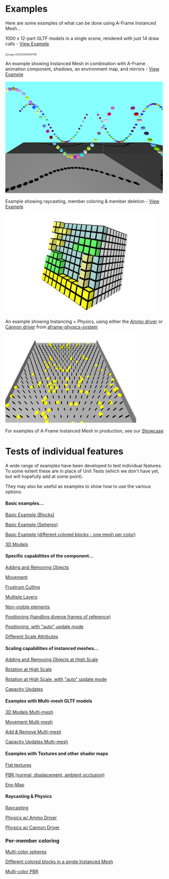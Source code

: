 

# Examples

Here are some examples of what can be done using A-Frame Instanced Mesh...

1000 x 12-part GLTF models in a single scene, rendered with just 14 draw calls - [View Example](https://diarmidmackenzie.github.io/instanced-mesh/examples/gltf-models/index.html)

<img src="C:\Users\ASUS\AppData\Roaming\Typora\typora-user-images\image-20221205162651198.png" alt="image-20221205162651198" style="zoom:50%;" />



An example showing Instanced Mesh in combination with A-Frame animation component, shadows, an environment map, and mirrors - [View Example](https://diarmidmackenzie.github.io/instanced-mesh/examples/animated-spheres/index.html)

<img src="image-20221205162817201.png" alt="image-20221205162817201" style="zoom:50%;" />



Example showing raycasting, member coloring & member deletion - [View Example](https://diarmidmackenzie.github.io/instanced-mesh/examples/coloring-blocks/index.html)

<img src="image-20221206143328870.png" alt="image-20221206143328870" style="zoom: 67%;" />

An example showing Instancing + Physics, using either the [Ammo driver](https://diarmidmackenzie.github.io/instanced-mesh/tests/physics-ammo.html) or [Cannon driver](https://diarmidmackenzie.github.io/instanced-mesh/tests/physics-cannon.html) from [aframe-physics-system](https://github.com/c-frame/aframe-physics-system#readme)

<img src="image-20221206125351164.png" alt="image-20221206125351164" style="zoom:50%;" />



For examples of A-Frame Instanced Mesh in production, see our [Showcase](https://diarmidmackenzie.github.io/instanced-mesh/showcase/)



# Tests of individual features

A wide range of examples have been developed to test individual features.  To some extent these are in place of Unit Tests (which we don't have yet, but will hopefully add at some point).

They may also be useful as examples to show how to use the various options.

#### Basic examples...

[Basic Example (Blocks)](https://diarmidmackenzie.github.io/instanced-mesh/tests/basic-test.html)

[Basic Example (Spheres)](https://diarmidmackenzie.github.io/instanced-mesh/tests/spheres.html)

[Basic Example (different colored blocks - one mesh per color)](https://diarmidmackenzie.github.io/instanced-mesh/tests/multi-color.html)

[3D Models](https://diarmidmackenzie.github.io/instanced-mesh/tests/3d-models.htm)

#### Specific capabilities of the component...

[Adding and Removing Objects](https://diarmidmackenzie.github.io/instanced-mesh/tests/add-remove.html)

[Movement](https://diarmidmackenzie.github.io/instanced-mesh/tests/movement.html)

[Frustrum Culling](https://diarmidmackenzie.github.io/instanced-mesh/tests/frustrum-culling.html)

[Multiple Layers](https://diarmidmackenzie.github.io/instanced-mesh/tests/multi-layer.html)

[Non-visible elements](https://diarmidmackenzie.github.io/instanced-mesh/tests/non-visible.html)

[Positioning (handling diverse frames of reference)](https://diarmidmackenzie.github.io/instanced-mesh/tests/positioning.html)

[Positioning, with "auto" update mode](https://diarmidmackenzie.github.io/instanced-mesh/tests/positioning-auto.html)

[Different Scale Attributes](https://diarmidmackenzie.github.io/instanced-mesh/tests/scale-attribute.html)

#### Scaling capabilities of instanced meshes...

[Adding and Removing Objects at High Scale](https://diarmidmackenzie.github.io/instanced-mesh/tests/add-remove-high-scale.html)

[Rotation at High Scale](https://diarmidmackenzie.github.io/instanced-mesh/tests/rotation-high-scale.html)

[Rotation at High Scale, with "auto" update mode](https://diarmidmackenzie.github.io/instanced-mesh/tests/rotation-high-scale-auto.html)

[Capacity Updates](https://diarmidmackenzie.github.io/instanced-mesh/tests/updates.html)

#### Examples with Multi-mesh GLTF models

[3D Models Multi-mesh](https://diarmidmackenzie.github.io/instanced-mesh/tests/3d-models-multi-mesh.html)

[Movement Multi-mesh](https://diarmidmackenzie.github.io/instanced-mesh/tests/movement-multi-mesh.html)

[Add & Remove Multi-mesh](https://diarmidmackenzie.github.io/instanced-mesh/tests/add-remove-multi-mesh.html)

[Capacity Updates Multi-mesh](https://diarmidmackenzie.github.io/instanced-mesh/tests/updates-multi-mesh.html)

#### Examples with Textures and other shader maps

[Flat textures](https://diarmidmackenzie.github.io/instanced-mesh/tests/texture-example.html)

[PBR (normal, displacement, ambient occlusion)](https://diarmidmackenzie.github.io/instanced-mesh/tests/pbr-example.html)

[Env-Map](https://diarmidmackenzie.github.io/instanced-mesh/tests/env-map-example.html)

#### Raycasting & Physics

[Raycasting](https://diarmidmackenzie.github.io/instanced-mesh/tests/raycasting.html)

[Physics w/ Ammo Driver](https://diarmidmackenzie.github.io/instanced-mesh/tests/physics-ammo.html)

[Physics w/ Cannon Driver](https://diarmidmackenzie.github.io/instanced-mesh/tests/physics-cannon.html)

### Per-member coloring

[Multi-color spheres](https://diarmidmackenzie.github.io/instanced-mesh/tests/spheres-multi-color.html)

[Different colored blocks in a single Instanced Mesh](https://diarmidmackenzie.github.io/instanced-mesh/tests/multi-color-single-mesh.html)

[Multi-color PBR](https://diarmidmackenzie.github.io/instanced-mesh/tests/pbr-multi-color.html)

